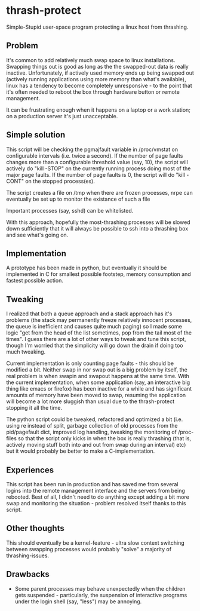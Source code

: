 thrash-protect
=============

Simple-Stupid user-space program protecting a linux host from thrashing.

Problem
-------

It's common to add relatively much swap space to linux installations.
Swapping things out is good as long as the the swapped-out data is
really inactive.  Unfortunately, if actively used memory ends up being
swapped out (actively running applications using more memory than
what's available), linux has a tendency to become completely
unresponsive - to the point that it's often needed to reboot the box
through hardware button or remote management.

It can be frustrating enough when it happens on a laptop or a work
station; on a production server it's just unacceptable.

Simple solution
---------------

This script will be checking the pgmajfault variable in /proc/vmstat
on configurable intervals (i.e. twice a second).  If the number of
page faults changes more than a configurable threshold value (say,
10), the script will actively do "kill -STOP" on the currently running
process doing most of the major page faults.  If the number of page
faults is 0, the script will do "kill -CONT" on the stopped process(es).

The script creates a file on /tmp when there are frozen processes, nrpe 
can eventually be set up to monitor the existance of such a file

Important processes (say, sshd) can be whitelisted.

With this approach, hopefully the most-thrashing processes will be
slowed down sufficiently that it will always be possible to ssh into a
thrashing box and see what's going on.

Implementation
--------------

A prototype has been made in python, but eventually it should be
implemented in C for smallest possible footstep, memory consumption
and fastest possible action.

Tweaking
--------

I realized that both a queue approach and a stack approach has it's
problems (the stack may permanently freeze relatively innocent
processes, the queue is inefficient and causes quite much paging) so I
made some logic "get from the head of the list sometimes, pop from the
tail most of the times".  I guess there are a lot of other ways to
tweak and tune this script, though I'm worried that the simplicity
will go down the drain if doing too much tweaking.

Current implementation is only counting page faults - this should be
modified a bit.  Neither swap in nor swap out is a big problem by
itself, the real problem is when swapin and swapout happens at the
same time.  With the current implementation, when some application
(say, an interactive big thing like emacs or firefox) has been
inactive for a while and has significant amounts of memory have been
moved to swap, resuming the application will become a lot more
sluggish than usual due to the thrash-protect stopping it all the time.

The python script could be tweaked, refactored and optimized a bit
(i.e. using re instead of split, garbage collection of old processes
from the pid/pagefault dict, improved log handling, tweaking the 
monitoring of /proc-files so that the script only kicks in when the 
box is really thrashing (that is, actively moving stuff both into and out 
from swap during an interval) etc) but it would
probably be better to make a C-implementation.

Experiences
-----------

This script has been run in production and has saved me from several
logins into the remote management interface and the servers from
being rebooted.  Best of all, I didn't need to do anything except
adding a bit more swap and monitoring the situation - problem resolved 
itself thanks to this script.

Other thoughts
--------------

This should eventually be a kernel-feature - ultra slow context 
switching between swapping processes would probably "solve" a majority 
of thrashing-issues.

Drawbacks
---------

* Some parent processes may behave unexpectedly when the children gets
  suspended - particularly, the suspension of interactive programs
  under the login shell (say, "less") may be annoying.

